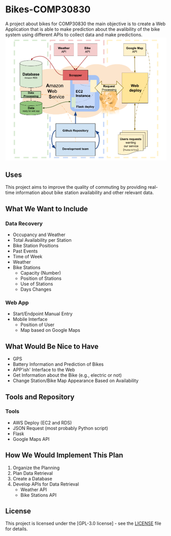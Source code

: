 # Bikes-COMP30830
A project about bikes for COMP30830 the main objective is to create a Web Application that is able to make prediction about the avalibility of the bike system using different APIs to collect data and make predictions.
![The main stucture of the server](/Images/StructureDraft.png   "Structure Draft Image")
## Uses
This project aims to improve the quality of commuting by providing real-time information about bike station availability and other relevant data.

## What We Want to Include

### Data Recovery
- Occupancy and Weather
- Total Availability per Station
- Bike Station Positions
- Past Events
- Time of Week
- Weather
- Bike Stations
  - Capacity (Number)
  - Position of Stations
  - Use of Stations
  - Days Changes

### Web App
- Start/Endpoint Manual Entry
- Mobile Interface
  - Position of User
  - Map based on Google Maps

## What Would Be Nice to Have
- GPS
- Battery Information and Prediction of Bikes
- APP'ish' Interface to the Web
- Get Information about the Bike (e.g., electric or not)
- Change Station/Bike Map Appearance Based on Availability

## Tools and Repository

### Tools
- AWS Deploy (EC2 and RDS)
- JSON Request (most probably Python script)
- Flask
- Google Maps API 


## How We Would Implement This Plan

1. Organize the Planning
2. Plan Data Retrieval
3. Create a Database
4. Develop APIs for Data Retrieval
   - Weather API
   - Bike Stations API



## License
This project is licensed under the [GPL-3.0 license] - see the [LICENSE](LICENSE) file for details.
